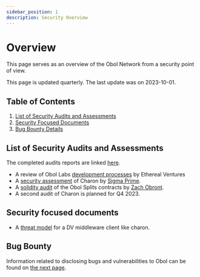 ```yaml
---
sidebar_position: 1
description: Security Overview
---
```


# Overview

This page serves as an overview of the Obol Network from a security point of view.

This page is updated quarterly. The last update was on 2023-10-01.

## Table of Contents

1. [List of Security Audits and Assessments](overview.md#list-of-security-audits-and-assessments)
2. [Security Focused Documents](overview.md#security-focused-documents)
3. [Bug Bounty Details](bug-bounty.md)

## List of Security Audits and Assessments

The completed audits reports are linked [here](https://github.com/ObolNetwork/obol-security/tree/main/audits).

* A review of Obol Labs [development processes](https://github.com/ObolNetwork/obol-docs/blob/main/versioned_docs/version-v0.18.0/sec/ev-assessment/README.md) by Ethereal Ventures
* A [security assessment](https://github.com/ObolNetwork/obol-security/blob/f9d7b0ad0bb8897f74ccb34cd4bd83012ad1d2b5/audits/Sigma_Prime_Obol_Network_Charon_Security_Assessment_Report_v2_1.pdf) of Charon by [Sigma Prime](https://sigmaprime.io/).
* A [solidity audit](https://github.com/ObolNetwork/obol-docs/blob/main/versioned_docs/version-v0.18.0/sec/smart_contract_audit/README.md) of the Obol Splits contracts by [Zach Obront](https://zachobront.com/).
* A second audit of Charon is planned for Q4 2023.

## Security focused documents

* A [threat model](https://github.com/ObolNetwork/obol-docs/blob/main/versioned_docs/version-v0.18.0/sec/threat_model/README.md) for a DV middleware client like charon.

## Bug Bounty

Information related to disclosing bugs and vulnerabilities to Obol can be found on [the next page](bug-bounty.md).
